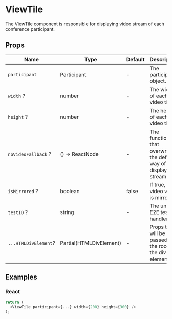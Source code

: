 # ViewTile

The ViewTile component is responsible for displaying video stream of each conference participant.

## Props

| Name                 | Type                    | Default | Description                                                         |
| -------------------- | ----------------------- | ------- | ------------------------------------------------------------------- |
| `participant`        | Participant             | -       | The participant object.                                             |
| `width` ?            | number                  | -       | The width of each video tile.                                       |
| `height` ?           | number                  | -       | The height of each video tile.                                      |
| `noVideoFallback` ?  | () => ReactNode         | -       | The function that overwrites the default way of displaying streams. |
| `isMirrored` ?       | boolean                 | false   | If true, video view is mirrored.                                    |
| `testID` ?           | string                  | -       | The unique E2E test handler.                                        |
| `...HTMLDivElement`? | Partial(HTMLDivElement) | -       | Props that will be passed to the root of the div element.           |

## Examples

### React

```javascript
return (
  <ViewTile participant={...} width={200} height={300} />
);
```
